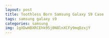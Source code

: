 ```yaml
---
layout: post
title: Toothless Born Samsung Galaxy S9 Case
tags: samsung galaxy s9
categories: samsung
img: 1gXDwHBXRCEhk95j0N8lnXCFy9mqDzxjY
---
```

